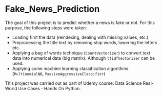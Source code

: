 # Fake_News_Prediction

The goal of this project is to predict whether a news is fake or not. For this purpose, the following steps were taken:
* Loading first the data (reindexing, dealing with missing values, etc.)
* Preprocessing the title text by removing stop words, lowering the letters etc.
* Applying a bag of words technique (`CountVectorizer`) to convert text data into numerical data (big matrix). Although `tfidfVectorizer` can be used. 
* Applying some machine learning classification algorithms (`MultinomialNB`, `PassiveAggressiveClassifier`)

This project was carried out as part of Udemy course: Data Science Real-World Use Cases - Hands On Python.
